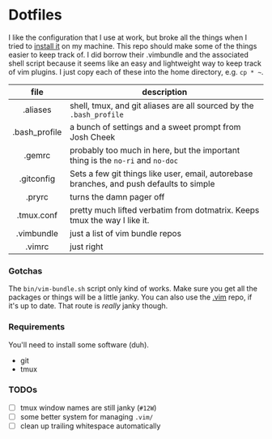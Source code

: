 # Dotfiles

I like the configuration that I use at work, but broke all the things when I tried to [install it](https://github.com/hashrocket/dotmatrix) on my machine.
This repo should make some of the things easier to keep track of.
I did borrow their .vimbundle and the associated shell script because it seems like an easy and lightweight way to keep track of vim plugins.
I just copy each of these into the home directory, e.g. `cp * ~`.

| file          | description   |
|:-------------:|---------------|
| .aliases      | shell, tmux, and git aliases are all sourced by the `.bash_profile` |
| .bash_profile | a bunch of settings and a sweet prompt from Josh Cheek |
| .gemrc        | probably too much in here, but the important thing is the `no-ri` and `no-doc` |
| .gitconfig    | Sets a few git things like user, email, autorebase branches, and push defaults to simple |
| .pryrc        | turns the damn pager off |
| .tmux.conf    | pretty much lifted verbatim from dotmatrix. Keeps tmux the way I like it. |
| .vimbundle    | just a list of vim bundle repos |
| .vimrc        | just right |

### Gotchas

The `bin/vim-bundle.sh` script only kind of works.
Make sure you get all the packages or things will be a little janky.
You can also use the [.vim](https://github.com/andydangerous/.vim) repo, if it's up to date.
That route is *really* janky though.

### Requirements

You'll need to install some software (duh).

* git
* tmux


### TODOs

- [ ] tmux window names are still janky (`#12W`)
- [ ] some better system for managing `.vim/`
- [ ] clean up trailing whitespace automatically
